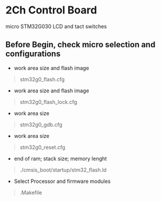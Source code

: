 # 2Ch Control Board
micro STM32G030
LCD and tact switches

Before Begin, check micro selection and configurations
------------------------------------------------------

* work area size and flash image
>stm32g0_flash.cfg

* work area size and flash image
>stm32g0_flash_lock.cfg

* work area size
>stm32g0_gdb.cfg

* work area size
>stm32g0_reset.cfg

* end of ram; stack size; memory lenght
>./cmsis_boot/startup/stm32_flash.ld

* Select Processor and firmware modules
>.Makefile





